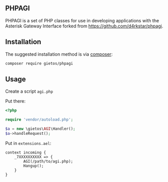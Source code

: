 PHPAGI
------

PHPAGI is a set of PHP classes for use in developing applications with
the Asterisk Gateway Interface forked from https://github.com/d4rkstar/phpagi.

## Installation

The suggested installation method is via [composer](https://getcomposer.org/):

```sh
composer require gietos/phpagi
```

## Usage

Create a script `agi.php`

Put there:

```php
<?php

require 'vendor/autoload.php';

$a = new \gietos\AGI\Handler();
$a->handleRequest();
```

Put in `extensions.ael`:
```
context incoming {
    _7XXXXXXXXXX => {
        AGI(/path/to/agi.php);
        Hangup();
    }
}
```
